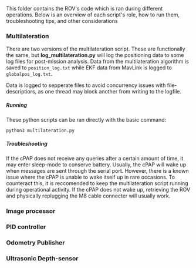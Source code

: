 This folder contains the ROV's code which is ran during different operations. Below is an overview of each script's role, how to run them, troubleshooting tips, and other considerations  


### Multilateration

There are two versions of the multilateration script. These are functionally the same, but **log_multilateration.py** will log the positioning data to some log files for post-mission analysis. Data from the multilateration algorithm is saved to `position_log.txt` while EKF data from MavLink is logged to `globalpos_log.txt`. 

Data is logged to sepperate files to avoid concurrency issues with file-descriptiors, as one thread may block another from writing to the logfile. 

##### Running 

These python scripts can be ran directly with the basic command:

```
python3 multilateration.py
```

##### Troubleshooting

If the cPAP does not receive any queries after a certain amount of time, it may enter sleep-mode to conserve battery. Usually, the cPAP will wake up when messages are sent through the serial port. However, there is a known issue where the cPAP is unable to wake itself up in rare occasions. To counteract this, it is reccomended to keep the multilateration script running during operational activity. If the cPAP does not wake up, retrieving the ROV and physically replugging the M8 cable connecter will usually work. 



### Image processor

### PID controller

### Odometry Publisher

### Ultrasonic Depth-sensor
